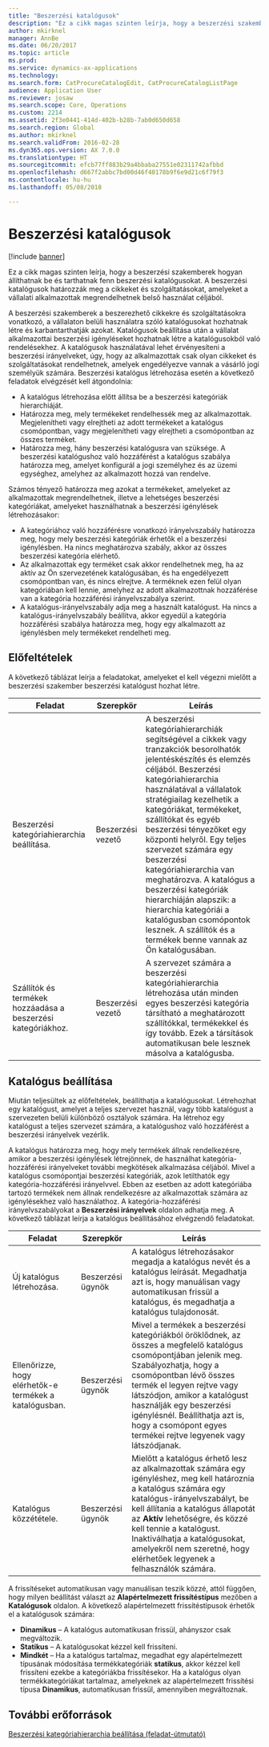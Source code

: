 ```yaml
---
title: "Beszerzési katalógusok"
description: "Ez a cikk magas szinten leírja, hogy a beszerzési szakemberek hogyan állíthatnak be és tarthatnak fenn beszerzési katalógusokat. A beszerzési katalógusok határozzák meg a cikkeket és szolgáltatásokat, amelyeket a vállalati alkalmazottak megrendelhetnek belső használat céljából."
author: mkirknel
manager: AnnBe
ms.date: 06/20/2017
ms.topic: article
ms.prod: 
ms.service: dynamics-ax-applications
ms.technology: 
ms.search.form: CatProcureCatalogEdit, CatProcureCatalogListPage
audience: Application User
ms.reviewer: josaw
ms.search.scope: Core, Operations
ms.custom: 2214
ms.assetid: 2f3e0441-414d-402b-b28b-7ab0d650d658
ms.search.region: Global
ms.author: mkirknel
ms.search.validFrom: 2016-02-28
ms.dyn365.ops.version: AX 7.0.0
ms.translationtype: HT
ms.sourcegitcommit: efcb77ff883b29a4bbaba27551e02311742afbbd
ms.openlocfilehash: d667f2abbc7bd00d46f40178b9f6e9d21c6f79f3
ms.contentlocale: hu-hu
ms.lasthandoff: 05/08/2018

---
```


# <a name="procurement-catalogs"></a>Beszerzési katalógusok

[!include [banner](../includes/banner.md)]

Ez a cikk magas szinten leírja, hogy a beszerzési szakemberek hogyan állíthatnak be és tarthatnak fenn beszerzési katalógusokat. A beszerzési katalógusok határozzák meg a cikkeket és szolgáltatásokat, amelyeket a vállalati alkalmazottak megrendelhetnek belső használat céljából.

A beszerzési szakemberek a beszerezhető cikkekre és szolgáltatásokra vonatkozó, a vállalaton belüli használatra szóló katalógusokat hozhatnak létre és karbantarthatják azokat. Katalógusok beállítása után a vállalat alkalmazottai beszerzési igényléseket hozhatnak létre a katalógusokból való rendelésekhez. A katalógusok használatával lehet érvényesíteni a beszerzési irányelveket, úgy, hogy az alkalmazottak csak olyan cikkeket és szolgáltatásokat rendelhetnek, amelyek engedélyezve vannak a vásárló jogi személyük számára. Beszerzési katalógus létrehozása esetén a következő feladatok elvégzését kell átgondolnia:

-   A katalógus létrehozása előtt állítsa be a beszerzési kategóriák hierarchiáját.
-   Határozza meg, mely termékeket rendelhessék meg az alkalmazottak. Megjelenítheti vagy elrejtheti az adott termékeket a katalógus csomópontban, vagy megjelenítheti vagy elrejtheti a csomópontban az összes terméket.
-   Határozza meg, hány beszerzési katalógusra van szüksége. A beszerzési katalógushoz való hozzáférést a katalógus szabálya határozza meg, amelyet konfigurál a jogi személyhez és az üzemi egységhez, amelyhez az alkalmazott hozzá van rendelve.

Számos tényező határozza meg azokat a termékeket, amelyeket az alkalmazottak megrendelhetnek, illetve a lehetséges beszerzési kategóriákat, amelyeket használhatnak a beszerzési igénylések létrehozásakor:

-   A kategóriához való hozzáférésre vonatkozó irányelvszabály határozza meg, hogy mely beszerzési kategóriák érhetők el a beszerzési igénylésben. Ha nincs meghatározva szabály, akkor az összes beszerzési kategória elérhető.
-   Az alkalmazottak egy terméket csak akkor rendelhetnek meg, ha az aktív az Ön szervezetének katalógusában, és ha engedélyezett csomópontban van, és nincs elrejtve. A terméknek ezen felül olyan kategóriában kell lennie, amelyhez az adott alkalmazottnak hozzáférése van a kategória hozzáférési irányelvszabálya szerint.
-   A katalógus-irányelvszabály adja meg a használt katalógust. Ha nincs a katalógus-irányelvszabály beállítva, akkor egyedül a kategória hozzáférési szabálya határozza meg, hogy egy alkalmazott az igénylésben mely termékeket rendelheti meg.

## <a name="prerequisites"></a>Előfeltételek
A következő táblázat leírja a feladatokat, amelyeket el kell végezni mielőtt a beszerzési szakember beszerzési katalógust hozhat létre.

| Feladat                                                | Szerepkör               | Leírás                                                                                                                                                                                                                                                                                                                                                                                                                                                                                                             |
|-----------------------------------------------------|--------------------|-------------------------------------------------------------------------------------------------------------------------------------------------------------------------------------------------------------------------------------------------------------------------------------------------------------------------------------------------------------------------------------------------------------------------------------------------------------------------------------------------------------------------|
| Beszerzési kategóriahierarchia beállítása.            | Beszerzési vezető | A beszerzési kategóriahierarchiák segítségével a cikkek vagy tranzakciók besorolhatók jelentéskészítés és elemzés céljából. Beszerzési kategóriahierarchia használatával a vállalatok stratégiailag kezelhetik a kategóriákat, termékeket, szállítókat és egyéb beszerzési tényezőket egy központi helyről. Egy teljes szervezet számára egy beszerzési kategóriahierarchia van meghatározva. A katalógus a beszerzési kategóriák hierarchiáján alapszik: a hierarchia kategóriái a katalógusban csomópontok lesznek. A szállítók és a termékek benne vannak az Ön katalógusában. |
| Szállítók és termékek hozzáadása a beszerzési kategóriákhoz. | Beszerzési vezető | A szervezet számára a beszerzési kategóriahierarchia létrehozása után minden egyes beszerzési kategória társítható a meghatározott szállítókkal, termékekkel és így tovább. Ezek a társítások automatikusan bele lesznek másolva a katalógusba.                                                                                                                                                                                                                                                                                           |

## <a name="setting-up-a-catalog"></a>Katalógus beállítása
Miután teljesültek az előfeltételek, beállíthatja a katalógusokat. Létrehozhat egy katalógust, amelyet a teljes szervezet használ, vagy több katalógust a szervezeten belüli különböző osztályok számára. Ha létrehoz egy katalógust a teljes szervezet számára, a katalógushoz való hozzáférést a beszerzési irányelvek vezérlik.  

A katalógus határozza meg, hogy mely termékek állnak rendelkezésre, amikor a beszerzési igénylések létrejönnek, de használhat kategória-hozzáférési irányelveket további megkötések alkalmazása céljából. Mivel a katalógus csomópontjai beszerzési kategóriák, azok letilthatók egy kategória-hozzáférési irányelvvel. Ebben az esetben az adott kategóriába tartozó termékek nem állnak rendelkezésre az alkalmazottak számára az igénylésekhez való használathoz. A kategória-hozzáférési irányelvszabályokat a **Beszerzési irányelvek** oldalon adhatja meg. A következő táblázat leírja a katalógus beállításához elvégzendő feladatokat.

| Feladat                                                   | Szerepkör             | Leírás                                                                                                                                                                                                                                                                                                                  |
|--------------------------------------------------------|------------------|------------------------------------------------------------------------------------------------------------------------------------------------------------------------------------------------------------------------------------------------------------------------------------------------------------------------------|
| Új katalógus létrehozása.                                  | Beszerzési ügynök | A katalógus létrehozásakor megadja a katalógus nevét és a katalógus leírását. Megadhatja azt is, hogy manuálisan vagy automatikusan frissül a katalógus, és megadhatja a katalógus tulajdonosát.                                                                                                                                      |
| Ellenőrizze, hogy elérhetők-e termékek a katalógusban. | Beszerzési ügynök | Mivel a termékek a beszerzési kategóriákból öröklődnek, az összes a megfelelő katalógus csomópontjában jelenik meg. Szabályozhatja, hogy a csomópontban lévő összes termék el legyen rejtve vagy látszódjon, amikor a katalógust használják egy beszerzési igénylésnél. Beállíthatja azt is, hogy a csomópont egyes termékei rejtve legyenek vagy látszódjanak. |
| Katalógus közzététele.                                   | Beszerzési ügynök | Mielőtt a katalógus érhető lesz az alkalmazottak számára egy igényléshez, meg kell határoznia a katalógus számára egy katalógus-irányelvszabályt, be kell állítania a katalógus állapotát az **Aktív** lehetőségre, és közzé kell tennie a katalógust. Inaktiválhatja a katalógusokat, amelyekről nem szeretné, hogy elérhetőek legyenek a felhasználók számára.                                              |

A frissítéseket automatikusan vagy manuálisan teszik közzé, attól függően, hogy milyen beállítást választ az **Alapértelmezett frissítéstípus** mezőben a **Katalógusok** oldalon. A következő alapértelmezett frissítéstípusok érhetők el a katalógusok számára:

-   **Dinamikus** – A katalógus automatikusan frissül, ahányszor csak megváltozik.
-   **Statikus** – A katalógusokat kézzel kell frissíteni.
-   **Mindkét** – Ha a katalógus tartalmaz, megadhat egy alapértelmezett típusának módosítása termékkategóriák **statikus**, akkor kézzel kell frissíteni ezekbe a kategóriákba frissítésekor. Ha a katalógus olyan termékkategóriákat tartalmaz, amelyeknek az alapértelmezett frissítési típusa **Dinamikus**, automatikusan frissül, amennyiben megváltoznak.


<a name="additional-resources"></a>További erőforrások
--------

[Beszerzési kategóriahierarchia beállítása (feladat-útmutató)](tasks/set-up-procurement-category-hierarchy.md)





